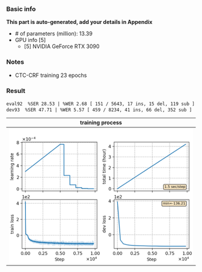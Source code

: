 ### Basic info

**This part is auto-generated, add your details in Appendix**

* \# of parameters (million): 13.39
* GPU info \[5\]
  * \[5\] NVIDIA GeForce RTX 3090

### Notes

* CTC-CRF training 23 epochs

### Result
```
eval92  %SER 28.53 | %WER 2.68 [ 151 / 5643, 17 ins, 15 del, 119 sub ] 
dev93  %SER 47.71 | %WER 5.57 [ 459 / 8234, 41 ins, 66 del, 352 sub ]  
```

|     training process    |
|:-----------------------:|
|![monitor](./monitor.png)|
